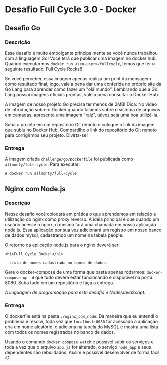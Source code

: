 # Desafio Full Cycle 3.0 - Docker

## Desafio Go

### Descrição

Esse desafio é muito empolgante principalmente se você nunca trabalhou com a linguagem Go!
Você terá que publicar uma imagem no docker hub.
Quando executarmos `docker run <seu-user>/fullcycle`, temos que ter o seguinte resultado: Full Cycle Rocks!!

Se você perceber, essa imagem apenas realiza um print da mensagem como resultado final, logo, vale a pena dar uma conferida no próprio site da Go Lang para aprender como fazer um "olá mundo". Lembrando que a Go Lang possui imagens oficiais prontas, vale a pena consultar o Docker Hub.

A imagem de nosso projeto Go precisa ter menos de 2MB!
Dica: No vídeo de introdução sobre o Docker quando falamos sobre o sistema de arquivos em camadas, apresento uma imagem "raiz", talvez seja uma boa utilizá-la.

Suba o projeto em um repositório Git remoto e coloque o link da imagem que subiu no Docker Hub. Compartilhe o link do repositório do Git remoto para corrigirmos seu projeto. Divirta-se!

### Entrega

A imagem criada `challenge/go/Dockerfile` foi publicada como `allmonty/full-cycle`.
Para executar:

    # docker run allmonty/full-cycle

## Nginx com Node.js

### Descrição

Nesse desafio você colocará em prática o que aprendemos em relação a utilização do nginx como proxy reverso. A idéia principal é que quando um usuário acesse o nginx, o mesmo fará uma chamada em nossa aplicação node.js. Essa aplicação por sua vez adicionará um registro em nosso banco de dados mysql, cadastrando um nome na tabela people.

O retorno da aplicação node.js para o nginx deverá ser:

```
<h1>Full Cycle Rocks!</h1>

- Lista de nomes cadastrada no banco de dados.
```

Gere o docker-compose de uma forma que basta apenas rodarmos: `docker-compose up -d` que tudo deverá estar funcionando e disponível na porta: 8080.
Suba tudo em um repositório e faça a entrega.

*A linguagem de programação para este desafio é Node/JavaScript.*

### Entrega

O dockerfile está na pasta `./nginx_com_node`.
Da maneira que eu entendi o problema e resolvi, toda vez que `localhost:8080` for acessado a aplicação cria um nome aleatório, o adiciona na tabela do MySQL e mostra uma lista com todos os nomes registrados no banco de dados.

Usando o comando `docker compose watch` é possível subir os serviços e toda a vez que o arquivo `app.js` for alterado, o serviço `node_app` e seus dependentes são rebuildados. Assim é possível desenvolver de forma fácil :D